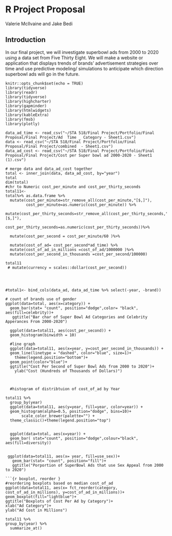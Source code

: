 # R Project Proposal
Valerie McIlvaine and Jake Bedi
## Introduction

In our final project, we will investigate superbowl ads from 2000 to 2020 using a data set from Five Thirty Eight. We will make a website or application that displays trends of brands’ advertisement strategies over time and use predictive modeling/ simulations to anticipate which direction superbowl ads will go in the future.
```{r setup, include=FALSE}
knitr::opts_chunk$set(echo = TRUE)
library(tidyverse)
library(readr)
library(tidyverse)
library(highcharter)
library(gapminder)
library(htmlwidgets)
library(kableExtra)
library(fmsb)
library(plotly)
```


```{r upload files}
data_ad_time <- read_csv("~/STA 518/Final Project/Portfolio/Final Proposal/Final Project/Ad  Time _ Category - Sheet1.csv")
data <- read_csv("~/STA 518/Final Project/Portfolio/Final Proposal/Final Project/combined  - Sheet1.csv")
data_ad_cost <- read_csv("~/STA 518/Final Project/Portfolio/Final Proposal/Final Project/Cost per Super bowl ad 2000-2020 - Sheet1 (1).csv")
```
```{r joining two data sets }
# merge data and data_ad_cost together 
total <- inner_join(data, data_ad_cost, by="year")
total
dim(total)
#chr to Numeric cost_per_minute and cost_per_thirty_seconds
total11<-
total%>% as.data.frame %>%
  mutate(cost_per_minute=str_remove_all(cost_per_minute,"[$,]"),
         cost_per_minute=as.numeric(cost_per_minute)) %>%
  mutate(cost_per_thirty_seconds=str_remove_all(cost_per_thirty_seconds,"[$,]"),
        cost_per_thirty_seconds=as.numeric(cost_per_thirty_seconds))%>%
  
  mutate(cost_per_second = cost_per_minute/60 )%>%
  
  mutate(cost_of_ad= cost_per_second*ad_time) %>%
  mutate(cost_of_ad_in_millions =cost_of_ad/1000000 )%>%
  mutate(cost_per_second_in_thousands =cost_per_second/100000)
  
total11
 # mutate(currency = scales::dollar(cost_per_second))
  
 
  
```
```{r }
#total1<- bind_cols(data_ad, data_ad_time %>% select(-year, -brand))
```


```{r exploratory bar charts}
# count of brands use of gender
ggplot(data=total, aes(x=category)) +
  geom_bar(stat= "count", position="dodge",color= "black", aes(fill=celebrity))+ 
   ggtitle("Bar char of Super Bowl Ad Categories and Celebrity Apperances From 2000-2020")
```
```{r line graph}
  ggplot(data=total11, aes(cost_per_second)) +
  geom_histogram(binwidth = 10)
  
  #line graph
  ggplot(data=total11, aes(x=year, y=cost_per_second_in_thousands)) +
  geom_line(linetype = "dashed", color="blue", size=1)+
    theme(legend.position="bottom")+
  geom_point(color="blue")+
  ggtitle("Cost Per Second of Super Bowl Ads from 2000 to 2020")+
    ylab("Cost (Hundreds of Thousands of Dollars)")
  
  
  
  #histogram of distribtuion of cost_of_ad by Year
  
total11 %>%
  group_by(year)
  ggplot(data=total11, aes(y=year, fill=year, color=year)) +
  geom_histogram(alpha=0.5, position="dodge", bins=10)+
       scale_color_brewer(palette="") + 
  theme_classic()+theme(legend.position="top")
 
  
  ggplot(data=total, aes(x=year)) +
  geom_bar( stat="count", position="dodge",colour="black", aes(fill=diversity)) 
  
```
```{r porportions }
 ggplot(data=total11, aes(x= year, fill=use_sex))+
   geom_bar(stat= "count", position="fill")+
   ggtitle("Porportion of SuperBowl Ads that use Sex Appeal from 2000 to 2020")
```


```
```{r boxplot, reorder }
#reordering boxplots based on median cost_of_ad
ggplot(data=total11, aes(x= fct_reorder(category, cost_of_ad_in_millions), y=cost_of_ad_in_millions))+
geom_boxplot(fill="lightblue")+
ggtitle("Boxplots of Cost Per Ad by Category")+
xlab("Ad Category")+
ylab("Ad Cost in Millions")
```



```{r tables}
total11 %>%
group_by(year) %>%
  summarize_at()
```
